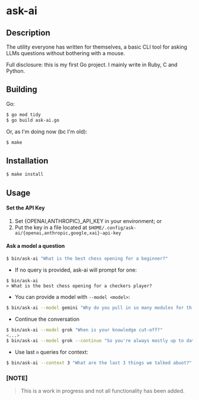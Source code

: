 # ask-ai

## Description

The utility everyone has written for themselves, a basic CLI tool for asking LLMs questions without bothering with a mouse.

Full disclosure: this is my first Go project. I mainly write in Ruby, C and Python.

## Building

Go:

```bash
$ go mod tidy
$ go build ask-ai.go
```

Or, as I'm doing now (bc I'm old):
```bash
$ make
```

## Installation

```bash
$ make install
```

## Usage

#### Set the API Key
1. Set {OPENAI,ANTHROPIC}_API_KEY in your environment; or
1. Put the key in a file located at `$HOME/.config/ask-ai/{openai,anthropic,google,xai}-api-key`

#### Ask a model a question
```bash
$ bin/ask-ai "What is the best chess opening for a beginner?"
```

* If no query is provided, ask-ai will prompt for one:
```
$ bin/ask-ai
> What is the best chess opening for a checkers player?
```

* You can provide a model with `--model <model>`:
```bash
$ bin/ask-ai --model gemini "Why do you pull in so many modules for th Go API?"
```

* Continue the conversation
```bash
$ bin/ask-ai --model grok "When is your knowledge cut-off?"
<...>
$ bin/ask-ai --model grok --continue "So you're always mostly up to date?"
```

* Use last `n` queries for context:
```bash
$ bin/ask-ai --context 3 "What are the last 3 things we talked abuot?"
```

### [NOTE]
> This is a work in progress and not all functionality has been added.

